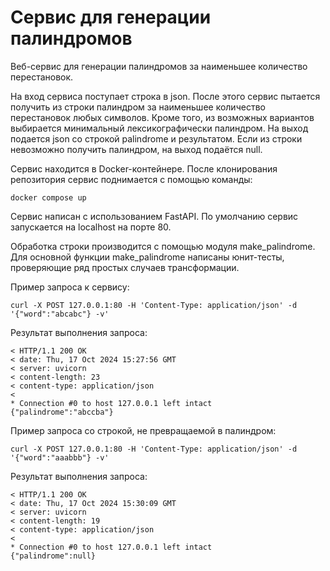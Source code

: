 # Сервис для генерации палиндромов
Веб-сервис для генерации палиндромов за наименьшее количество перестановок.

На вход сервиса поступает строка в json. 
После этого сервис пытается получить из строки палиндром за наименьшее количество перестановок любых символов.
Кроме того, из возможных вариантов выбирается минимальный лексикографически палиндром.
На выход подается json со строкой palindrome и результатом.
Если из строки невозможно получить палиндром, на выход подаётся null.

Сервис находится в Docker-контейнере. 
После клонирования репозитория сервис поднимается с помощью команды: 
```commandline
docker compose up
```

Сервис написан с использованием FastAPI.
По умолчанию сервис запускается на localhost на порте 80.

Обработка строки производится с помощью модуля make_palindrome. 
Для основной функции make_palindrome написаны юнит-тесты, проверяющие ряд простых случаев трансформации.

Пример запроса к сервису:
```commandline
curl -X POST 127.0.0.1:80 -H 'Content-Type: application/json' -d '{"word":"abcabc"} -v'
```
Результат выполнения запроса:
```commandline
< HTTP/1.1 200 OK
< date: Thu, 17 Oct 2024 15:27:56 GMT
< server: uvicorn
< content-length: 23
< content-type: application/json
< 
* Connection #0 to host 127.0.0.1 left intact
{"palindrome":"abccba"}
```
Пример запроса со строкой, не превращаемой в палиндром:
```commandline
curl -X POST 127.0.0.1:80 -H 'Content-Type: application/json' -d '{"word":"aaabbb"} -v'
```
Результат выполнения запроса:
```commandline
< HTTP/1.1 200 OK
< date: Thu, 17 Oct 2024 15:30:09 GMT
< server: uvicorn
< content-length: 19
< content-type: application/json
< 
* Connection #0 to host 127.0.0.1 left intact
{"palindrome":null}
```